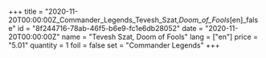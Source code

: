 +++
title = "2020-11-20T00:00:00Z_Commander_Legends_Tevesh_Szat,_Doom_of_Fools_[en]_false"
id = "8f244716-78ab-46f5-b6e9-fc1e6db28052"
date = "2020-11-20T00:00:00Z"
name = "Tevesh Szat, Doom of Fools"
lang = ["en"]
price = "5.01"
quantity = 1
foil = false
set = "Commander Legends"
+++
